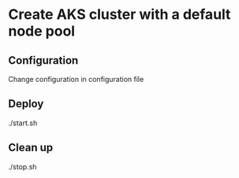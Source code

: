 # Create AKS cluster with a default node pool

## Configuration
Change configuration in configuration file

## Deploy
./start.sh

## Clean up
./stop.sh
